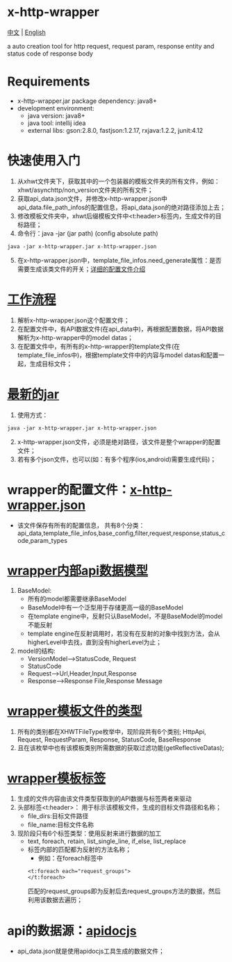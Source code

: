 # x-http-wrapper

[中文](README_ch.md) | [English](README.md)

a auto creation tool for http request, request param, response entity and status code of response body


# Requirements
* x-http-wrapper.jar package dependency: java8+
* development environment:
    * java version: java8+
    * java tool: intellij idea
    * external libs: gson:2.8.0, fastjson:1.2.17, rxjava:1.2.2, junit:4.12


# 快速使用入门
1. 从xhwt文件夹下，获取其中的一个包装器的模板文件夹的所有文件，例如：xhwt/asynchttp/non_version文件夹的所有文件；
2. 获取api_data.json文件，并修改x-http-wrapper.json中api_data.file_path_infos的配置信息，将api_data.json的绝对路径添加上去；
3. 修改模板文件夹中，xhwt后缀模板文件中<t:header>标签内，生成文件的目标路径；
4. 命令行：java -jar (jar path) (config absolute path)
```
java -jar x-http-wrapper.jar x-http-wrapper.json
```
5. 在x-http-wrapper.json中，template_file_infos.need_generate属性：是否需要生成该类文件的开关；[详细的配置文件介绍](guide/config-structure.md)


# [工作流程](guide/global-process.png)
1. 解析x-http-wrapper.json这个配置文件；
2. 在配置文件中，有API数据文件(在api_data中)，再根据配置数据，将API数据解析为x-http-wrapper中的model datas；
3. 在配置文件中，有所有的x-http-wrapper的template文件(在template_file_infos中)，根据template文件中的内容与model datas和配置一起，生成目标文件；


# [最新的jar](guide/x-http-wrapper.jar)
1. 使用方式：
```
java -jar x-http-wrapper.jar x-http-wrapper.json
```
2. x-http-wrapper.json文件，必须是绝对路径，该文件是整个wrapper的配置文件；
3. 若有多个json文件，也可以(如：有多个程序(ios,android)需要生成代码)；


# wrapper的配置文件：[x-http-wrapper.json](guide/config-structure.md)
   * 该文件保存有所有的配置信息， 共有8个分类：
   api_data,template_file_infos,base_config,filter,request,response,status_code,param_types


# [wrapper内部api数据模型](guide/xhw-model.md)
1. BaseModel:
    * 所有的model都需要继承BaseModel
    * BaseModel中有一个泛型用于存储更高一级的BaseModel
    * 在template engine中，反射只认BaseModel，不是BaseModel的model不能反射
    * template engine在反射调用时，若没有在反射的对象中找到方法，会从higherLevel中去找，直到没有higherLevel为止；
2. model的结构:
    * VersionModel-->StatusCode, Request
    * StatusCode
    * Request-->Url,Header,Input,Response
    * Response-->Response File,Response Message


# [wrapper模板文件的类型](guide/template-type.md)
1. 所有的类别都在XHWTFileType枚举中，现阶段共有6个类别;
    HttpApi, Request, RequestParam, Response, StatusCode, BaseResponse
2. 且在该枚举中也有该模板类别所需数据的获取过滤功能(getReflectiveDatas);


# [wrapper模板标签](guide/template-file_and_tags.md)
1. 生成的文件内容由该文件类型获取到的API数据与标签两者来驱动
2. 头部标签<t:header>： 用于标示该模板文件，生成的目标文件路径和名称；
    * file_dirs:目标文件路径
    * file_name:目标文件名称
3. 现阶段只有6个标签类型：使用反射来进行数据的加工
    * text, foreach, retain, list_single_line, if_else, list_replace
    * 标签内部的匹配都为反射的方法名称；
        * 例如：在foreach标签中
        ```xhtml
        <t:foreach each="request_groups">
        </t:foreach>
        ```
        匹配的request_groups即为反射后去request_groups方法的数据，然后利用该数据去遍历；


# api的数据源：[apidocjs](guide/apidocjs.md)
* api_data.json就是使用apidocjs工具生成的数据文件；

